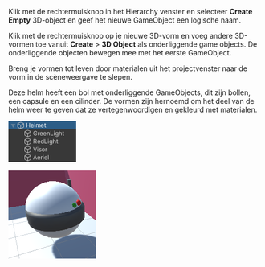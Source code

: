 Klik met de rechtermuisknop in het Hierarchy venster en selecteer **Create Empty** 3D-object en geef het nieuwe GameObject een logische naam.

Klik met de rechtermuisknop op je nieuwe 3D-vorm en voeg andere 3D-vormen toe vanuit **Create** > **3D Object** als onderliggende game objects. De onderliggende objecten bewegen mee met het eerste GameObject.

Breng je vormen tot leven door materialen uit het projectvenster naar de vorm in de scèneweergave te slepen.

Deze helm heeft een bol met onderliggende GameObjects, dit zijn bollen, een capsule en een cilinder. De vormen zijn hernoemd om het deel van de helm weer te geven dat ze vertegenwoordigen en gekleurd met materialen.

![Het Hierarchy venster met 3D-vormige onderliggende objecten die samen een object vormen.](images/helmet-objects.png)

![Een item bestaande uit 3D vormen in de scèneweergave.](images/helmet.png)
